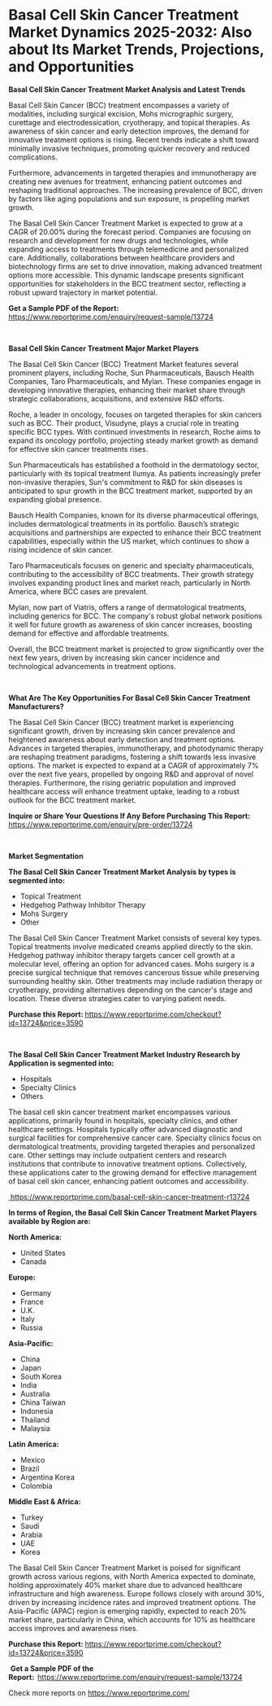 <p><h1>Basal Cell Skin Cancer Treatment Market Dynamics 2025-2032: Also about Its Market Trends, Projections, and Opportunities</h1></p><p><strong>Basal Cell Skin Cancer Treatment Market Analysis and Latest Trends</strong></p>
<p><p>Basal Cell Skin Cancer (BCC) treatment encompasses a variety of modalities, including surgical excision, Mohs micrographic surgery, curettage and electrodessication, cryotherapy, and topical therapies. As awareness of skin cancer and early detection improves, the demand for innovative treatment options is rising. Recent trends indicate a shift toward minimally invasive techniques, promoting quicker recovery and reduced complications. </p><p>Furthermore, advancements in targeted therapies and immunotherapy are creating new avenues for treatment, enhancing patient outcomes and reshaping traditional approaches. The increasing prevalence of BCC, driven by factors like aging populations and sun exposure, is propelling market growth. </p><p>The Basal Cell Skin Cancer Treatment Market is expected to grow at a CAGR of 20.00% during the forecast period. Companies are focusing on research and development for new drugs and technologies, while expanding access to treatments through telemedicine and personalized care. Additionally, collaborations between healthcare providers and biotechnology firms are set to drive innovation, making advanced treatment options more accessible. This dynamic landscape presents significant opportunities for stakeholders in the BCC treatment sector, reflecting a robust upward trajectory in market potential.</p></p>
<p><strong>Get a Sample PDF of the Report:&nbsp;</strong> <a href="https://www.reportprime.com/enquiry/request-sample/13724?utm_campaign=2771&utm_medium=2&utm_source=Github&utm_content=ia&utm_term=20032025&utm_id=basal-cell-skin-cancer-treatment">https://www.reportprime.com/enquiry/request-sample/13724</a></p>
<p>&nbsp;</p>
<p><strong>Basal Cell Skin Cancer Treatment Major Market Players</strong></p>
<p><p>The Basal Cell Skin Cancer (BCC) Treatment Market features several prominent players, including Roche, Sun Pharmaceuticals, Bausch Health Companies, Taro Pharmaceuticals, and Mylan. These companies engage in developing innovative therapies, enhancing their market share through strategic collaborations, acquisitions, and extensive R&D efforts.</p><p>Roche, a leader in oncology, focuses on targeted therapies for skin cancers such as BCC. Their product, Visudyne, plays a crucial role in treating specific BCC types. With continued investments in research, Roche aims to expand its oncology portfolio, projecting steady market growth as demand for effective skin cancer treatments rises.</p><p>Sun Pharmaceuticals has established a foothold in the dermatology sector, particularly with its topical treatment Ilumya. As patients increasingly prefer non-invasive therapies, Sun's commitment to R&D for skin diseases is anticipated to spur growth in the BCC treatment market, supported by an expanding global presence.</p><p>Bausch Health Companies, known for its diverse pharmaceutical offerings, includes dermatological treatments in its portfolio. Bausch’s strategic acquisitions and partnerships are expected to enhance their BCC treatment capabilities, especially within the US market, which continues to show a rising incidence of skin cancer.</p><p>Taro Pharmaceuticals focuses on generic and specialty pharmaceuticals, contributing to the accessibility of BCC treatments. Their growth strategy involves expanding product lines and market reach, particularly in North America, where BCC cases are prevalent.</p><p>Mylan, now part of Viatris, offers a range of dermatological treatments, including generics for BCC. The company's robust global network positions it well for future growth as awareness of skin cancer increases, boosting demand for effective and affordable treatments.</p><p>Overall, the BCC treatment market is projected to grow significantly over the next few years, driven by increasing skin cancer incidence and technological advancements in treatment options.</p></p>
<p>&nbsp;</p>
<p><strong>What Are The Key Opportunities For Basal Cell Skin Cancer Treatment Manufacturers?</strong></p>
<p><p>The Basal Cell Skin Cancer (BCC) treatment market is experiencing significant growth, driven by increasing skin cancer prevalence and heightened awareness about early detection and treatment options. Advances in targeted therapies, immunotherapy, and photodynamic therapy are reshaping treatment paradigms, fostering a shift towards less invasive options. The market is expected to expand at a CAGR of approximately 7% over the next five years, propelled by ongoing R&D and approval of novel therapies. Furthermore, the rising geriatric population and improved healthcare access will enhance treatment uptake, leading to a robust outlook for the BCC treatment market.</p></p>
<p><strong>Inquire or Share Your Questions If Any Before Purchasing This Report:</strong> <a href="https://www.reportprime.com/enquiry/pre-order/13724?utm_campaign=2771&utm_medium=2&utm_source=Github&utm_content=ia&utm_term=20032025&utm_id=basal-cell-skin-cancer-treatment">https://www.reportprime.com/enquiry/pre-order/13724</a></p>
<p>&nbsp;</p>
<p><strong>Market Segmentation</strong></p>
<p><strong>The Basal Cell Skin Cancer Treatment Market Analysis by types is segmented into:</strong></p>
<p><ul><li>Topical Treatment</li><li>Hedgehog Pathway Inhibitor Therapy</li><li>Mohs Surgery</li><li>Other</li></ul></p>
<p><p>The Basal Cell Skin Cancer Treatment Market consists of several key types. Topical treatments involve medicated creams applied directly to the skin. Hedgehog pathway inhibitor therapy targets cancer cell growth at a molecular level, offering an option for advanced cases. Mohs surgery is a precise surgical technique that removes cancerous tissue while preserving surrounding healthy skin. Other treatments may include radiation therapy or cryotherapy, providing alternatives depending on the cancer's stage and location. These diverse strategies cater to varying patient needs.</p></p>
<p><strong>Purchase this Report:&nbsp;</strong><a href="https://www.reportprime.com/checkout?id=13724&price=3590&utm_campaign=2771&utm_medium=2&utm_source=Github&utm_content=ia&utm_term=20032025&utm_id=basal-cell-skin-cancer-treatment">https://www.reportprime.com/checkout?id=13724&price=3590</a></p>
<p>&nbsp;</p>
<p><strong>The Basal Cell Skin Cancer Treatment Market Industry Research by Application is segmented into:</strong></p>
<p><ul><li>Hospitals</li><li>Specialty Clinics</li><li>Others</li></ul></p>
<p><p>The basal cell skin cancer treatment market encompasses various applications, primarily found in hospitals, specialty clinics, and other healthcare settings. Hospitals typically offer advanced diagnostic and surgical facilities for comprehensive cancer care. Specialty clinics focus on dermatological treatments, providing targeted therapies and personalized care. Other settings may include outpatient centers and research institutions that contribute to innovative treatment options. Collectively, these applications cater to the growing demand for effective management of basal cell skin cancer, enhancing patient outcomes and accessibility.</p></p>
<p><a href="https://www.reportprime.com/basal-cell-skin-cancer-treatment-r13724?utm_campaign=2771&utm_medium=2&utm_source=Github&utm_content=ia&utm_term=20032025&utm_id=basal-cell-skin-cancer-treatment">&nbsp;https://www.reportprime.com/basal-cell-skin-cancer-treatment-r13724</a></p>
<p><strong>In terms of Region, the Basal Cell Skin Cancer Treatment Market Players available by Region are:</strong></p>
<p>
    <p> <strong> North America: </strong>
        <ul>
            <li>United States</li>
            <li>Canada</li>
        </ul>
        </p> 
    <p> <strong> Europe: </strong>
        <ul>
            <li>Germany</li>
            <li>France</li>
            <li>U.K.</li>
            <li>Italy</li>
            <li>Russia</li>
        </ul>
        </p> 
    <p> <strong> Asia-Pacific: </strong>
        <ul>
            <li>China</li>
            <li>Japan</li>
            <li>South Korea</li>
            <li>India</li>
            <li>Australia</li>
            <li>China Taiwan</li>
            <li>Indonesia</li>
            <li>Thailand</li>
            <li>Malaysia</li>
        </ul>
        </p> 
    <p> <strong> Latin America: </strong>
        <ul>
            <li>Mexico</li>
            <li>Brazil</li>
            <li>Argentina Korea</li>
            <li>Colombia</li>
        </ul>
        </p> 
    <p> <strong> Middle East & Africa: </strong>
        <ul>
            <li>Turkey</li>
            <li>Saudi</li>
            <li>Arabia</li>
            <li>UAE</li>
            <li>Korea</li>
        </ul>
    </p>
    </p>
<p><p>The Basal Cell Skin Cancer Treatment Market is poised for significant growth across various regions, with North America expected to dominate, holding approximately 40% market share due to advanced healthcare infrastructure and high awareness. Europe follows closely with around 30%, driven by increasing incidence rates and improved treatment options. The Asia-Pacific (APAC) region is emerging rapidly, expected to reach 20% market share, particularly in China, which accounts for 10% as healthcare access improves and awareness rises.</p></p>
<p><strong>Purchase this Report: </strong><a href="https://www.reportprime.com/checkout?id=13724&price=3590&utm_campaign=2771&utm_medium=2&utm_source=Github&utm_content=ia&utm_term=20032025&utm_id=basal-cell-skin-cancer-treatment">https://www.reportprime.com/checkout?id=13724&price=3590</a></p>
<p>&nbsp;<strong>Get a Sample PDF of the Report:&nbsp;&nbsp;</strong><a href="https://www.reportprime.com/enquiry/request-sample/13724?utm_campaign=2771&utm_medium=2&utm_source=Github&utm_content=ia&utm_term=20032025&utm_id=basal-cell-skin-cancer-treatment">https://www.reportprime.com/enquiry/request-sample/13724</a></p>
<p><strong></strong></p>
<p>Check more reports on <a href="https://www.reportprime.com/?utm_campaign=2771&utm_medium=2&utm_source=Github&utm_content=ia&utm_term=20032025&utm_id=basal-cell-skin-cancer-treatment">https://www.reportprime.com/</a></p>
